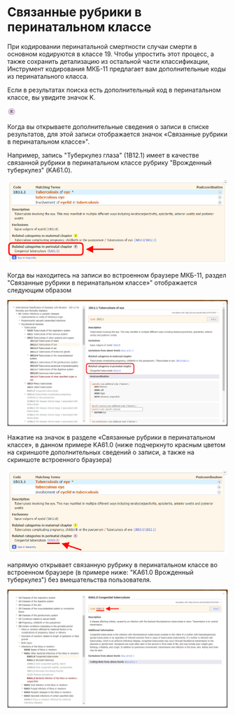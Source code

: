 ﻿# Связанные рубрики в перинатальном классе

При кодировании перинатальной смертности случаи смерти в основном кодируются в классе 19. Чтобы упростить этот процесс, а также сохранить детализацию из остальной части классификации, Инструмент кодирования МКБ-11 предлагает вам дополнительные коды из перинатального класса. 

Если в результатах поиска есть дополнительный код в перинатальном классе, вы увидите значок K.

![значок «Связанные рубрики в перинатальном классе»](img/icon-pl-v4.png "Связанные рубрики в перинатальном классе")

Когда вы открываете дополнительные сведения о записи в списке результатов, для этой записи отображается значок «Связанные рубрики в перинатальном классе»".     

Например, запись "Туберкулез глаза" (1B12.1) имеет в качестве связанной рубрики в перинатальном классе рубрику "Врожденный туберкулез" (KA61.0).

![скриншот значка «Связанные рубрики в перинатальном классе» в Инструменте кодирования](img/browser-available-perinatal-v4.png "Значок «Связанные рубрики в перинатальном классе» в Инструменте кодирования")

Когда вы находитесь на записи во встроенном браузере МКБ-11, раздел "Связанные рубрики в перинатальном классе»" отображается следующим образом

![скриншот примера «Связанные рубрики в перинатальном классе» в Инструменте кодирования](img/browser-available-perinatal-integrated-v4.png "Пример «Связанные рубрики в перинатальном классе» в Инструменте кодирования")

Нажатие на значок в разделе «Связанные рубрики в перинатальном классе», в данном примере KA61.0 (ниже подчеркнуто красным цветом на скриншоте дополнительных сведений о записи, а также на скриншоте встроенного браузера)

![скриншот значка «Связанные рубрики в перинатальном классе» в Инструменте кодирования](img/browser-available-perinatal-link-v4.png "Значок «Связанные рубрики в перинатальном классе» в Инструменте кодирования")

напрямую открывает связанную рубрику в перинатальном классе во встроенном браузере (в примере ниже: "KA61.0 Врожденный туберкулез") без вмешательства пользователя.

![скриншот примера «Связанные рубрики в перинатальном классе» в Инструменте кодирования](img/perinatal-v4.png "Пример «Связанные рубрики в перинатальном классе» в Инструменте кодирования")
